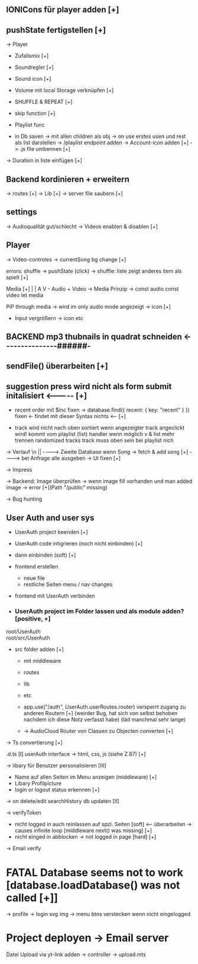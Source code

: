 ## IONICons für player adden [+]

## pushState fertigstellen [+]
-> Player 
- Zufallsmix [+]
- Soundregler [+]

- Sound icon [+]

- Volume mit local Storage verknüpfen [+]

- SHUFFLE & REPEAT [+]

- skip function [+]

- Playlist func 
 - in Db saven
 -> mit allen children als obj
  -> on use erstes usen und rest als list darstellen 
  -> /playlist endpoint adden 
  -> Account-icon adden [+]
  -> .js file umbennen [+]


-> Duration in liste einfügen [+]

## Backend kordinieren + erweitern
-> routes [+]
-> Lib [+]
-> server file saubern [+]


## settings
-> Audioqualität gut/schlecht 
-> Videos enablen & disablen [+]

## Player 
-> Video-controles 
-> currentSong bg change [+]

errors:
   shuffle -> pushState (click) -> shuffle: liste zeigt anderes item als spielt [+]

  Media [+]
   | |
   A V  - Audio + Video -> Media Prinzip
   -> const audio
   const video 
   let media

PiP through media
-> wird im only audio mode angezeigt -> icon [+]

- Input vergrößern -> icon etc

## BACKEND mp3 thubnails in quadrat schneiden <---------------######-


## sendFile() überarbeiten [+]

## suggestion press wird nicht als form submit initalisiert <----- [+]

- recent order mit $inc fixen -> database.find({ recent: { key: "recent" } }) fixen <- findet mit dieser Syntax nichts <-- [+]


- track wird nicht nach oben sortiert wenn angezeigter track angeclickt wird! kommt vom playlist (list) handler wenn möglich v & list mehr trennen randomized tracks track muss oben sein bei playlist nich

-> Verlauf \n
||
----> Zweite Database wenn Song -> fetch & add song [+]
----> bei Anfrage alle ausgeben
-> UI fixen [+]

-> Impress

-> Backend: Image überprüfen -> wenn image fill vorhanden und man added image -> error [+](Path "/public" missing)

-> Bug hunting

## User Auth and user sys

- UserAuth project beenden [+]
- UserAuth code intigrieren (noch nicht einbinden) [+]
- dann einbinden (soft) [+]
- frontend erstellen
  - neue file
  - restliche Seiten menu / nav changes
- frontend mit UserAuth verbinden

- ### UserAuth project im Folder lassen und als module adden? [positive, +]

root/UserAuth \
root/src/UserAuth

- src folder adden [+]
  - mit middleware
  - routes
  - lib
  - etc

  - app.use("/auth", UserAuth.userRoutes.router) versperrt zugang zu anderen Routern [+] (weirder Bug, hat sich von selbst behoben nachdem ich diese Notz verfasst habe) (läd manchmal sehr lange)
  - -> AudioCloud Router von Classen zu Objecten converten [+]

-> Ts convertierung [+]

.d.ts [I]
userAuth interface -> html, css, js (siehe Z.87) [+]

->  libary für Benutzer personalisieren [III]
 - Name auf allen Seiten im Menu anzeigen (middleware) [+]
 - Libary Profilpicture
 - login or logout status erkennen [+]

 -> on delete/edit searchHistory db updaten [II]

 -> verifyToken
 - nicht logged in auch reinlassen auf spzl. Seiten [soft] <-- überarbeiten -> causes infinite loop [middleware next() was missing] [+]
 - nicht einged in abblocken -> not logged in page [hard] [+]

 -> Email verify

 # FATAL Database seems not to work [database.loadDatabase() was not called [+]]

 -> profile
 -> login svg img
 -> menu btns verstecken wenn nicht eingelogged

# Project deployen -> Email server

Datei Upload via yt-link adden -> controller -> upload.mts
